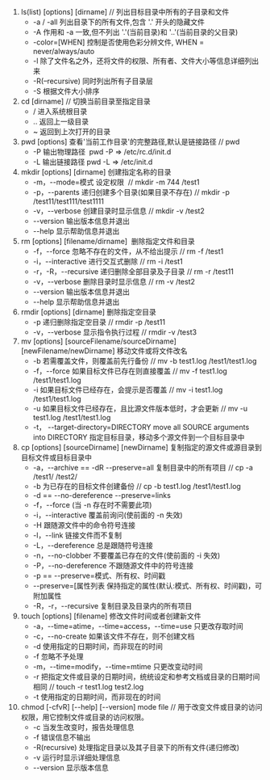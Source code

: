 1. ls(list) [options] [dirname] // 列出目标目录中所有的子目录和文件 
    * -a / -all 列出目录下的所有文件,包含 '.' 开头的隐藏文件 
    * -A 作用和 -a 一致,但不列出 '.'(当前目录)和 '..'(当前目录的父目录)  
    * -color=[WHEN] 控制是否使用色彩分辨文件, WHEN = never/always/auto 
    * -l 除了文件名之外，还将文件的权限、所有者、文件大小等信息详细列出来 
    * -R(–recursive) 同时列出所有子目录层 
    * -S 根据文件大小排序
2. cd [dirname] // 切换当前目录至指定目录 
    * / 进入系统根目录
    * .. 返回上一级目录
    * ~ 返回到上次打开的目录
3. pwd [options] 查看'当前工作目录'的完整路径,默认是链接路径  // pwd
    * -P 输出物理路径  pwd -P => /etc/rc.d/init.d
    * -L 输出链接路径  pwd -L => /etc/init.d
4. mkdir [options] [dirname] 创建指定名称的目录 
    * -m，--mode=模式 设定权限  // mkdir -m 744 /test1 
    * -p，--parents 递归创建多个目录(如果目录不存在)  // mkdir -p /test11/test111/test1111 
    * -v，--verbose 创建目录时显示信息 // mkdir -v /test2 
    * --version 输出版本信息并退出 
    * --help 显示帮助信息并退出  
5. rm [options] [filename/dirname]  删除指定文件和目录
    * -f，--force 忽略不存在的文件，从不给出提示 // rm -f /test1
    * -i，--interactive 进行交互式删除 // rm -i /test1
    * -r，-R，--recursive 递归删除全部目录及子目录 // rm -r /test11
    * -v，--verbose 删除目录时显示信息 // rm -v /test2
    * --version 输出版本信息并退出 
    * --help 显示帮助信息并退出 
6. rmdir [options] [dirname] 删除指定空目录 
    * -p 递归删除指定空目录 // rmdir -p /test11
    * -v，--verbose 显示指令执行过程 // rmdir -v /test3
7. mv [options] [sourceFilename/sourceDirname] [newFilename/newDirname] 移动文件或将文件改名  
    * -b 若需覆盖文件，则覆盖前先行备份 // mv -b test1.log /test1/test1.log
    * -f，--force 如果目标文件已存在则直接覆盖 // mv -f test1.log /test1/test1.log
    * -i 如果目标文件已经存在，会提示是否覆盖 // mv -i test1.log /test1/test1.log
    * -u 如果目标文件已经存在，且比源文件版本低时，才会更新 // mv -u test1.log /test1/test1.log
    * -t， --target-directory=DIRECTORY move all SOURCE arguments into DIRECTORY 指定目标目录，移动多个源文件到一个目标目录中 
8. cp [options] [sourceDirname] [newDirname] 复制指定的源文件或源目录到目标文件或目标目录中 
    * -a，--archive == -dR --preserve=all 复制目录中的所有项目 // cp -a /test1/ /test2/
    * -b 为已存在的目标文件创建备份 // cp -b test1.log /test1/test1.log 
    * -d == --no-dereference --preserve=links 
    * -f，--force (当 -n 存在时不需要此项)
    * -i，--interactive 覆盖前询问(使前面的 -n 失效)  
    * -H 跟随源文件中的命令符号连接 
    * -l，--link 链接文件而不复制 
    * -L，--dereference 总是跟随符号连接 
    * -n，--no-clobber 不要覆盖已存在的文件(使前面的 -i 失效) 
    * -P，--no-dereference 不跟随源文件中的符号连接 
    * -p == --preserve=模式、所有权、时间戳 
    * --preserve=[属性列表 保持指定的属性(默认:模式、所有权、时间戳)，可附加属性 
    * -R，-r，--recursive 复制目录及目录内的所有项目 
9. touch [options] [filename] 修改文件时间或者创建新文件 
    * -a，--time=atime，--time=access，--time=use 只更改存取时间 
    * -c，--no-create 如果该文件不存在，则不创建文档 
    * -d 使用指定的日期时间，而非现在的时间 
    * -f 忽略不予处理 
    * -m，--time=modify，--time=mtime 只更改变动时间 
    * -r 把指定文件或目录的日期时间，统统设定和参考文档或目录的日期时间相同 // touch -r test1.log test2.log
    * -t 使用指定的日期时间，而非现在的时间
10. chmod [-cfvR] [--help] [--version] mode file  // 用于改变文件或目录的访问权限，用它控制文件或目录的访问权限。
    * -c 当发生改变时，报告处理信息
    * -f 错误信息不输出
    * -R(recursive) 处理指定目录以及其子目录下的所有文件(递归修改)
    * -v 运行时显示详细处理信息
    * --version 显示版本信息
